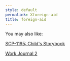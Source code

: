 ```yaml
---
style: default
permalink: Xforeign-aid
title: foreign-aid
---
```

You may also like:

[SCP-1195: Child's Storybook](http://scp-wiki.net/scp-1195)

[Work Journal 2](http://scp-wiki.net/work-journal-2)
